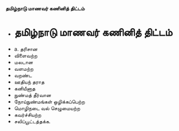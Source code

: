 **தமிழ்நாடு மாணவர் கணினித் திட்டம்**
- # தமிழ்நாடு மாணவர் கணினித் திட்டம்
- a. தரிசான
- விளைவற்ற
- மலடான
- வளமற்ற
- வறண்ட
- ஊதியந் தராத
- கனியீனாத
- நுண்மத் தீர்வான
- நோய்நுண்மங்கள் ஒழிக்கப்பெற்ற
- மொழிநடை வல் செழுமையற்ற
- கவர்ச்சியற்ற
- சலிப்பூட்டத்தக்க.

